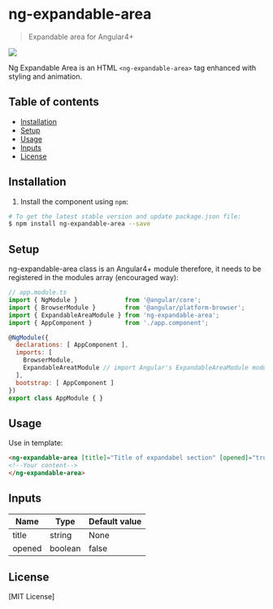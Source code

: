 # ng-expandable-area

> Expandable area for Angular4+
<img src="https://i.imgur.com/FnkVPMB.gif">

Ng Expandable Area is an HTML `<ng-expandable-area>` tag enhanced with styling and animation.

## Table of contents

* [Installation](#installation)
* [Setup](#setup)
* [Usage](#usage)
* [Inputs](#inputs)
* [License](#license)

## Installation

1.  Install the component using `npm`:

  ```bash
  # To get the latest stable version and update package.json file:
  $ npm install ng-expandable-area --save
  ```

## Setup

ng-expandable-area class is an Angular4+ module therefore,
it needs to be registered in the modules array (encouraged way):

```js
// app.module.ts
import { NgModule }             from '@angular/core';
import { BrowserModule }        from '@angular/platform-browser';
import { ExpandableAreaModule } from 'ng-expandable-area';
import { AppComponent }         from './app.component';

@NgModule({
  declarations: [ AppComponent ],
  imports: [
    BrowserModule,
    ExpandableAreatModule // import Angular's ExpandableAreaModule modules
  ],
  bootstrap: [ AppComponent ]
})
export class AppModule { }
```

## Usage
Use in template:
```html
<ng-expandable-area [title]="Title of expandabel section" [opened]="true || false">
<!--Your content-->
</ng-expandable-area>
```

## Inputs
|Name| Type | Default value |
| --- | --- | --- |
|title|string|None |
|opened| boolean | false |


## License
[MIT License]
